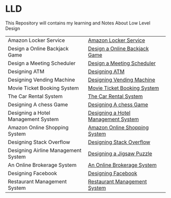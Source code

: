 # LLD
This Repository will contains my learning and Notes About Low Level Design


<table>
  <tr>
    <td > Amazon Locker Service</td>
    <td> <a href="https://github.com/reeteshk/LLD/blob/main/Amazon%20Locker%20Service.pdf"> Amazon Locker Service</a></td>
  </tr>
    <tr>
    <td> Design a Online Backjack Game</td>
    <td> <a href="https://github.com/reeteshk/LLD/blob/main/Design%20An%20Online%20Blackjack%20Game.pdf"> Design a Online Backjack Game</a></td>
  </tr>
   <tr>
    <td > Design a Meeting Scheduler</td>
    <td> <a href="https://github.com/reeteshk/LLD/blob/main/Designing%20A%20Meeting%20Scheduler.pdf"> Design a Meeting Scheduler</a></td>
  </tr>
   <tr>
    <td > Designing ATM</td>
    <td> <a href="https://github.com/reeteshk/LLD/blob/main/Designing%20ATM.pdf"> Designing ATM</a></td>
  </tr>
   <tr>
    <td > Designing Vending Machine</td>
    <td> <a href="https://github.com/reeteshk/LLD/blob/main/Designing%20Vending%20Machine.pdf"> Designing Vending Machine</a></td>
  </tr>
  <tr>
    <td > Movie Ticket Booking System</td>
    <td> <a href="https://github.com/reeteshk/LLD/blob/main/Movie%20Ticket%20Booking%20System.pdf"> Movie Ticket Booking System</a></td>
  </tr>
   <tr>
    <td > The Car Rental System </td>
    <td> <a href="https://github.com/reeteshk/LLD/blob/main/The%20Car%20Rental%20System.pdf"> The Car Rental System </a></td>
  </tr>
  <tr>
    <td > Designing A chess Game</td>
    <td> <a href="https://github.com/reeteshk/LLD/blob/main/Designing%20A%20Chess%20Game.pdf"> Designing A chess Game</a></td>
  </tr>
   <tr>
    <td > Designing a Hotel Management System</td>
    <td> <a href="https://github.com/reeteshk/LLD/blob/main/Designing%20A%20Hotel%20Management%20System.pdf"> Designing a Hotel Management System</a></td>
  </tr>
  <tr>
    <td > Amazon Online Shopping System</td>
    <td> <a href="https://github.com/reeteshk/LLD/blob/main/Amazon%20Online%20Shopping%20System.pdf"> Amazon Online Shopping System</a></td>
  </tr>
   <tr>
    <td > Designing Stack Overflow</td>
    <td> <a href="https://github.com/reeteshk/LLD/blob/main/Designing%20Stack%20Overflow.pdf"> Designing Stack Overflow</a></td>
  </tr>
   <tr>
    <td > Designing Airline Management System</td>
    <td> <a href="https://github.com/reeteshk/LLD/blob/main/Designing%20An%20Airline%20Management%20System.pdf>Designing Airline Management System </a></td>
  </tr>

   <tr>
    <td > Designing a Jigsaw Puzzle</td>
    <td> <a href=" https://github.com/reeteshk/LLD/blob/main/Designing%20a%20Jigsaw%20Puzzle.pdf"> Designing a Jigsaw Puzzle </a></td>
  </tr>
   
   <tr>
    <td > An Online Brokerage System</td>
    <td> <a href="https://github.com/reeteshk/LLD/blob/main/An%20Online%20Brokerage%20System.pdf">An Online Brokerage System</a></td>
  </tr>
   <tr>
    <td > Designing Facebook</td>
    <td> <a href="https://github.com/reeteshk/LLD/blob/main/Designing%20Facebook.pdf"> Designing Facebook</a></td>
  </tr>
   <tr>
    <td > Restaurant Management System</td>
    <td> <a href="https://github.com/reeteshk/LLD/blob/main/Restaurant%20Management%20System%20.pdf"> Restaurant Management System</a></td>
  </tr>
</table>

